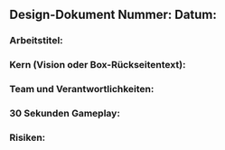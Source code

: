 ## Design-Dokument Nummer:      Datum: 

### Arbeitstitel:


### Kern (Vision oder Box-Rückseitentext):


### Team und Verantwortlichkeiten:


### 30 Sekunden Gameplay:


### Risiken:

